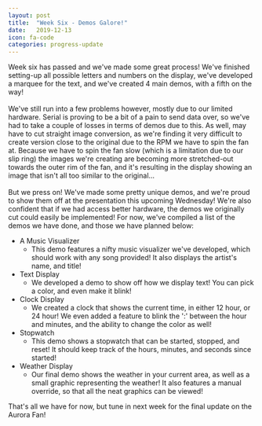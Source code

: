 ```yaml
---
layout: post
title:  "Week Six - Demos Galore!"
date:   2019-12-13
icon: fa-code
categories: progress-update
---
```


Week six has passed and we've made some great process! We've finished setting-up all possible letters and numbers on the display, we've developed a marquee for the text, and we've created 4 main demos, with a fifth on the way!<br/><br/> We've still run into a few problems however, mostly due to our limited hardware. Serial is proving to be a bit of a pain to send data over, so we've had to take a couple of losses in terms of demos due to this. As well, may have to cut straight image conversion, as we're finding it very difficult to create version close to the original due to the RPM we have to spin the fan at. Because we have to spin the fan slow (which is a limitation due to our slip ring) the images we're creating are becoming more stretched-out towards the outer rim of the fan, and it's resulting in the display showing an image that isn't all too similar to the original...<br/><br/> But we press on! We've made some pretty unique demos, and we're proud to show them off at the presentation this upcoming Wednesday! We're also confident that if we had access better hardware, the demos we originally cut could easily be implemented! For now, we've compiled a list of the demos we have done, and those we have planned below: <br/>
* A Music Visualizer
    * This demo features a nifty music visualizer we've developed, which should work with any song provided! It also displays the artist's name, and title!
* Text Display
    * We developed a demo to show off how we display text! You can pick a color, and even make it blink!
* Clock Display
    * We created a clock that shows the current time, in either 12 hour, or 24 hour! We even added a feature to blink the ':' between the hour and minutes, and the ability to change the color as well!
* Stopwatch
    * This demo shows a stopwatch that can be started, stopped, and reset! It should keep track of the hours, minutes, and seconds since started!
* Weather Display
    * Our final demo shows the weather in your current area, as well as a small graphic representing the weather! It also features a manual override, so that all the neat graphics can be viewed!

That's all we have for now, but tune in next week for the final update on the Aurora Fan!